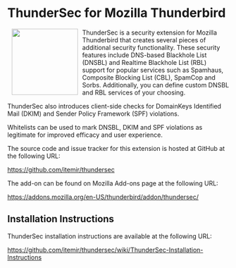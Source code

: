 # ThunderSec for Mozilla Thunderbird

<img src='https://raw.githubusercontent.com/itemir/thundersec/master/chrome/content/images/thundersec.png' align='left' width='150' height='150' hspace='10'>
ThunderSec is a security extension for Mozilla Thunderbird that creates several pieces of additional security functionality. These security features include DNS-based Blackhole List (DNSBL) and Realtime Blackhole List (RBL) support for popular services such as Spamhaus, Composite Blocking List (CBL), SpamCop and Sorbs. Additionally, you can define custom DNSBL and RBL services of your choosing.

ThunderSec also introduces client-side checks for DomainKeys Identified Mail (DKIM) and Sender Policy Framework (SPF) violations. 

Whitelists can be used to mark DNSBL, DKIM and SPF violations as legitimate for improved efficacy and user experience.

The source code and issue tracker for this extension is hosted at GitHub at the following URL:

https://github.com/itemir/thundersec

The add-on can be found on Mozilla Add-ons page at the following URL:

https://addons.mozilla.org/en-US/thunderbird/addon/thundersec/

## Installation Instructions

ThunderSec installation instructions are available at the following URL:

https://github.com/itemir/thundersec/wiki/ThunderSec-Installation-Instructions
